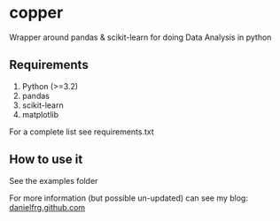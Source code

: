 copper
======

Wrapper around pandas & scikit-learn for doing Data Analysis in python

Requirements
------------

1. Python (>=3.2)
2. pandas
3. scikit-learn
4. matplotlib

For a complete list see requirements.txt

How to use it
-------------

See the examples folder

For more information (but possible un-updated) can see my blog: [danielfrg.github.com](danielfrg.github.com)

